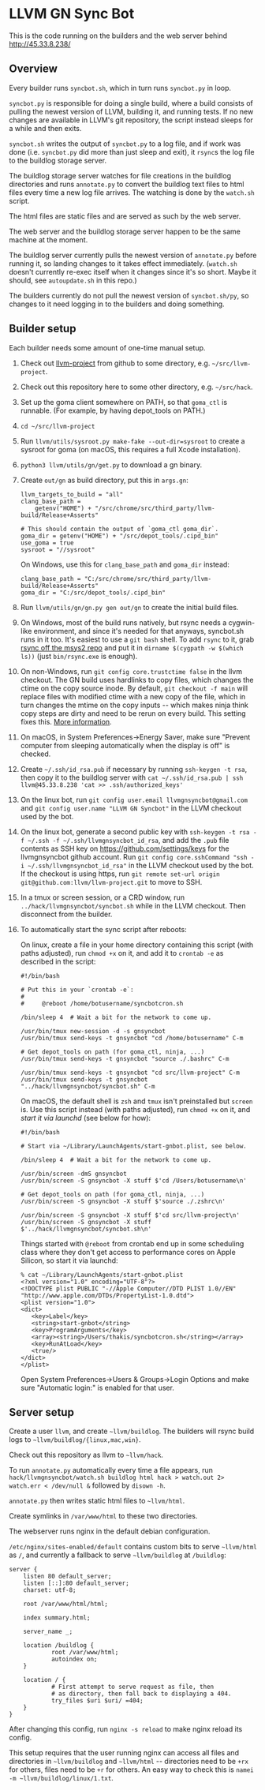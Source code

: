 LLVM GN Sync Bot
================

This is the code running on the builders and the web server behind
http://45.33.8.238/


Overview
--------

Every builder runs `syncbot.sh`, which in turn runs `syncbot.py` in loop.

`syncbot.py` is responsible for doing a single build, where a build consists
of pulling the newest version of LLVM, building it, and running tests. If
no new changes are available in LLVM's git repository, the script instead
sleeps for a while and then exits.

`syncbot.sh` writes the output of `syncbot.py` to a log file, and if work
was done (i.e. `syncbot.py` did more than just sleep and exit), it `rsync`s
the log file to the buildlog storage server.

The buildlog storage server watches for file creations in the buildlog
directories and runs `annotate.py` to convert the buildlog text files to
html files every time a new log file arrives. The watching is done by the
`watch.sh` script.

The html files are static files and are served as such by the web server.

The web server and the buildlog storage server happen to be the same machine
at the moment.

The buildlog server currently pulls the newest version of `annotate.py` before
running it, so landing changes to it takes effect immediately. (`watch.sh`
doesn't currently re-exec itself when it changes since it's so short. Maybe
it should, see `autoupdate.sh` in this repo.)

The builders currently do not pull the newest version of `syncbot.sh/py`, so
changes to it need logging in to the builders and doing something.

Builder setup
-------------

Each builder needs some amount of one-time manual setup.

1. Check out [llvm-project](https://github.com/llvm/llvm-project/) from github
   to some directory, e.g. `~/src/llvm-project`.

1. Check out this repository here to some other directory, e.g. `~/src/hack`.

1. Set up the goma client somewhere on PATH, so that `goma_ctl` is runnable.
   (For example, by having depot\_tools on PATH.)

1. `cd ~/src/llvm-project`

1. Run `llvm/utils/sysroot.py make-fake --out-dir=sysroot` to create a sysroot
   for goma (on macOS, this requires a full Xcode installation).

1. `python3 llvm/utils/gn/get.py` to download a gn binary.

1. Create `out/gn` as build directory, put this in `args.gn`:

       llvm_targets_to_build = "all"
       clang_base_path =
           getenv("HOME") + "/src/chrome/src/third_party/llvm-build/Release+Asserts"

       # This should contain the output of `goma_ctl goma_dir`.
       goma_dir = getenv("HOME") + "/src/depot_tools/.cipd_bin"
       use_goma = true
       sysroot = "//sysroot"

   On Windows, use this for `clang_base_path` and `goma_dir` instead:

       clang_base_path = "C:/src/chrome/src/third_party/llvm-build/Release+Asserts"
       goma_dir = "C:/src/depot_tools/.cipd_bin"

1. Run `llvm/utils/gn/gn.py gen out/gn` to create the initial build files.

1. On Windows, most of the build runs natively, but rsync needs a cygwin-like
   environment, and since it's needed for that anyways, syncbot.sh runs in it
   too. It's easiest to use a `git bash` shell. To add `rsync` to it, grab
   [rsync off the msys2 repo][rsync] and put it in
   `dirname $(cygpath -w $(which ls))` (just `bin/rsync.exe` is enough).

1. On non-Windows, run `git config core.trustctime false` in the llvm checkout.
   The GN build uses hardlinks to copy files, which changes the ctime on the
   copy source inode. By default, `git checkout -f main` will replace files
   with modified ctime with a new copy of the file, which in turn changes the
   mtime on the copy inputs -- which makes ninja think copy steps are dirty
   and need to be rerun on every build. This setting fixes this.
   [More information][1].

1. On macOS, in System Preferences→Energy Saver, make sure
   "Prevent computer from sleeping automatically when the display is off" is
   checked.

1. Create `~/.ssh/id_rsa.pub` if necessary by running `ssh-keygen -t rsa`, then
   copy it to the buildlog server with
   `cat ~/.ssh/id_rsa.pub | ssh llvm@45.33.8.238 'cat >> .ssh/authorized_keys'`

1. On the linux bot, run `git config user.email llvmgnsyncbot@gmail.com` and
   `git config user.name "LLVM GN Syncbot"` in the LLVM checkout used by the
   bot.

1. On the linux bot, generate a second public key with
   `ssh-keygen -t rsa -f ~/.ssh -f ~/.ssh/llvmgnsyncbot_id_rsa`, and add the
   `.pub` file contents as SSH key on https://github.com/settings/keys for
   the llvmgnsyncbot github account. Run
   `git config core.sshCommand "ssh -i ~/.ssh/llvmgnsyncbot_id_rsa"` in the LLVM
   checkout used by the bot. If the checkout is using https, run
   `git remote set-url origin git@github.com:llvm/llvm-project.git` to move
   to SSH.

1. In a tmux or screen session, or a CRD window, run `../hack/llvmgnsyncbot/syncbot.sh`
   while in the LLVM checkout. Then disconnect from the builder.

1. To automatically start the sync script after reboots:

   On linux, create a file    in your home directory containing this script
   (with paths adjusted), run `chmod +x` on it, and add it to `crontab -e`
   as described in the script:

       #!/bin/bash

       # Put this in your `crontab -e`:
       #
       #     @reboot /home/botusername/syncbotcron.sh

       /bin/sleep 4  # Wait a bit for the network to come up.

       /usr/bin/tmux new-session -d -s gnsyncbot
       /usr/bin/tmux send-keys -t gnsyncbot "cd /home/botusername" C-m

       # Get depot_tools on path (for goma_ctl, ninja, ...)
       /usr/bin/tmux send-keys -t gnsyncbot "source ./.bashrc" C-m

       /usr/bin/tmux send-keys -t gnsyncbot "cd src/llvm-project" C-m
       /usr/bin/tmux send-keys -t gnsyncbot "../hack/llvmgnsyncbot/syncbot.sh" C-m
       
   On macOS, the default shell is `zsh` and `tmux` isn't preinstalled but `screen` is.
   Use this script instead (with paths adjusted), run `chmod +x` on it, and
   _start it via launchd_ (see below for how):

       #!/bin/bash

       # Start via ~/Library/LaunchAgents/start-gnbot.plist, see below.

       /bin/sleep 4  # Wait a bit for the network to come up.

       /usr/bin/screen -dmS gnsyncbot
       /usr/bin/screen -S gnsyncbot -X stuff $'cd /Users/botusername\n'

       # Get depot_tools on path (for goma_ctl, ninja, ...)
       /usr/bin/screen -S gnsyncbot -X stuff $'source ./.zshrc\n'

       /usr/bin/screen -S gnsyncbot -X stuff $'cd src/llvm-project\n'
       /usr/bin/screen -S gnsyncbot -X stuff $'../hack/llvmgnsyncbot/syncbot.sh\n'

   Things started with `@reboot` from crontab end up in some scheduling class
   where they don't get access to performance cores on Apple Silicon, so start it
   via launchd:

       % cat ~/Library/LaunchAgents/start-gnbot.plist 
       <?xml version="1.0" encoding="UTF-8"?>
       <!DOCTYPE plist PUBLIC "-//Apple Computer//DTD PLIST 1.0//EN" "http://www.apple.com/DTDs/PropertyList-1.0.dtd">
       <plist version="1.0">
       <dict>
          <key>Label</key>
          <string>start-gnbot</string>
          <key>ProgramArguments</key>
          <array><string>/Users/thakis/syncbotcron.sh</string></array>
          <key>RunAtLoad</key>
          <true/>
       </dict>
       </plist>

   Open System Preferences→Users & Groups→Login Options and make sure
   "Automatic login:" is enabled for that user.

[1]: https://docs.google.com/document/d/1rRL-rWDyL0Nwr6SdQTkh1tf5kYcjDoJwKhHs8WJHQSc/
[rsync]: http://repo.msys2.org/msys/x86_64/rsync-3.1.2-2-x86_64.pkg.tar.xz

Server setup
------------

Create a user `llvm`, and create `~llvm/buildlog`. The builders will rsync build
logs to `~llvm/buildlog/{linux,mac,win}`.

Check out this repository as llvm to `~llvm/hack`.

To run `annotate.py` automatically every time a file appears, run
`hack/llvmgnsyncbot/watch.sh buildlog html hack > watch.out 2> watch.err < /dev/null &`
followed by `disown -h`.

`annotate.py` then writes static html files to `~llvm/html`.

Create symlinks in `/var/www/html` to these two directories.

The webserver runs nginx in the default debian configuration.

`/etc/nginx/sites-enabled/default` contains custom bits to serve `~llvm/html`
as `/`, and currently a fallback to serve `~llvm/buildlog` at `/buildlog`:

    server {
        listen 80 default_server;
        listen [::]:80 default_server;
        charset: utf-8;

        root /var/www/html/html;

        index summary.html;

        server_name _;

        location /buildlog {
                root /var/www/html;
                autoindex on;
        }

        location / {
                # First attempt to serve request as file, then
                # as directory, then fall back to displaying a 404.
                try_files $uri $uri/ =404;
        }
    }

After changing this config, run `nginx -s reload` to make nginx reload its
config.

This setup requires that the user running nginx can access all files and
directories in `~llvm/buildlog` and `~llvm/html` -- directories need to be
`+rx` for others, files need to be `+r` for others. An easy way to check this
is `namei -m ~llvm/buildlog/linux/1.txt`.
